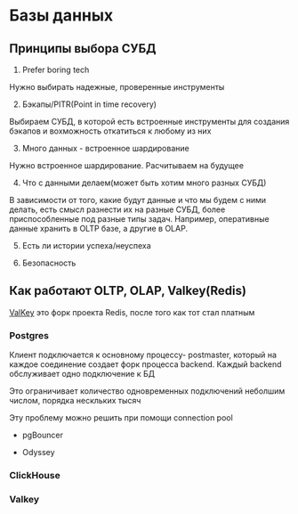 # Базы данных

## Принципы выбора СУБД

1. Prefer boring tech

Нужно выбирать надежные, проверенные инструменты

2. Бэкапы/PITR(Point in time recovery)

Выбираем СУБД, в которой есть встроенные инструменты для создания бэкапов и вохможность откатиться к любому из них

3. Много данных - встроенное шардирование

Нужно встроенное шардирование. Расчитываем на будущее

4. Что с данными делаем(может быть хотим много разных СУБД)

В зависимости от того, какие будут данные и что мы будем с ними делать, 
есть смысл разнести их на разные СУБД, более приспособленные под разные типы задач.
Например, оперативные данные хранить в OLTP базе, а другие в OLAP. 

5. Есть ли истории успеха/неуспеха

6. Безопасность

## Как работают OLTP, OLAP, Valkey(Redis)

[ValKey](https://valkey.io/) это форк проекта Redis, после того как тот стал платным

### Postgres

Клиент подключается к основному процессу- postmaster, который на каждое соединение создает форк процесса backend. Каждый backend обслуживает одно подключение к БД

Это ограничивает количество одновременных подключений неболшим числом, порядка нескльких тысяч

Эту проблему можно решить при помощи connection pool

- pgBouncer

- Odyssey

### ClickHouse

### Valkey

